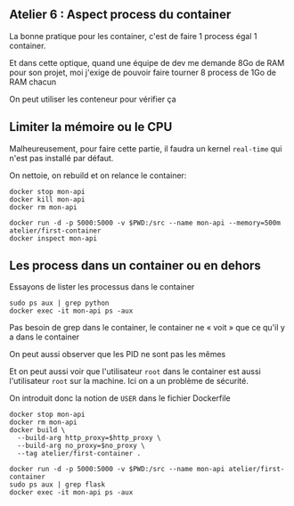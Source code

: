 ## Atelier 6 : Aspect process du container

La bonne pratique pour les container, c'est de faire 1 process égal 1
container.

Et dans cette optique, quand une équipe de dev me demande 8Go de RAM pour son
projet, moi j'exige de pouvoir faire tourner 8 process de 1Go de RAM chacun

On peut utiliser les conteneur pour vérifier ça

## Limiter la mémoire ou le CPU

Malheureusement, pour faire cette partie, il faudra un kernel `real-time` qui
n'est pas installé par défaut.

On nettoie, on rebuild et on relance le container:
```
docker stop mon-api
docker kill mon-api
docker rm mon-api

docker run -d -p 5000:5000 -v $PWD:/src --name mon-api --memory=500m atelier/first-container
docker inspect mon-api
```

## Les process dans un container ou en dehors

Essayons de lister les processus dans le container

```
sudo ps aux | grep python
docker exec -it mon-api ps -aux
```

Pas besoin de grep dans le container, le container ne « voit » que ce qu'il y a
dans le container

On peut aussi observer que les PID ne sont pas les mêmes

Et on peut aussi voir que l'utilisateur `root` dans le container est aussi
l'utilisateur `root` sur la machine. Ici on a un problème de sécurité.

On introduit donc la notion de `USER` dans le fichier Dockerfile

```
docker stop mon-api
docker rm mon-api
docker build \
  --build-arg http_proxy=$http_proxy \
  --build-arg no_proxy=$no_proxy \
  --tag atelier/first-container .

docker run -d -p 5000:5000 -v $PWD:/src --name mon-api atelier/first-container
sudo ps aux | grep flask
docker exec -it mon-api ps -aux
```

